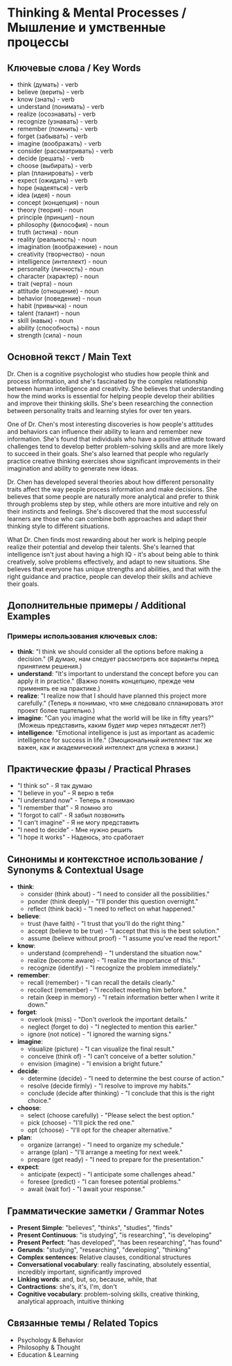 # Thinking & Mental Processes / Мышление и умственные процессы

## Ключевые слова / Key Words
- think (думать) - verb
- believe (верить) - verb
- know (знать) - verb
- understand (понимать) - verb
- realize (осознавать) - verb
- recognize (узнавать) - verb
- remember (помнить) - verb
- forget (забывать) - verb
- imagine (воображать) - verb
- consider (рассматривать) - verb
- decide (решать) - verb
- choose (выбирать) - verb
- plan (планировать) - verb
- expect (ожидать) - verb
- hope (надеяться) - verb
- idea (идея) - noun
- concept (концепция) - noun
- theory (теория) - noun
- principle (принцип) - noun
- philosophy (философия) - noun
- truth (истина) - noun
- reality (реальность) - noun
- imagination (воображение) - noun
- creativity (творчество) - noun
- intelligence (интеллект) - noun
- personality (личность) - noun
- character (характер) - noun
- trait (черта) - noun
- attitude (отношение) - noun
- behavior (поведение) - noun
- habit (привычка) - noun
- talent (талант) - noun
- skill (навык) - noun
- ability (способность) - noun
- strength (сила) - noun

## Основной текст / Main Text

Dr. Chen is a cognitive psychologist who studies how people think and process information, and she's fascinated by the complex relationship between human intelligence and creativity. She believes that understanding how the mind works is essential for helping people develop their abilities and improve their thinking skills. She's been researching the connection between personality traits and learning styles for over ten years.

One of Dr. Chen's most interesting discoveries is how people's attitudes and behaviors can influence their ability to learn and remember new information. She's found that individuals who have a positive attitude toward challenges tend to develop better problem-solving skills and are more likely to succeed in their goals. She's also learned that people who regularly practice creative thinking exercises show significant improvements in their imagination and ability to generate new ideas.

Dr. Chen has developed several theories about how different personality traits affect the way people process information and make decisions. She believes that some people are naturally more analytical and prefer to think through problems step by step, while others are more intuitive and rely on their instincts and feelings. She's discovered that the most successful learners are those who can combine both approaches and adapt their thinking style to different situations.

What Dr. Chen finds most rewarding about her work is helping people realize their potential and develop their talents. She's learned that intelligence isn't just about having a high IQ - it's about being able to think creatively, solve problems effectively, and adapt to new situations. She believes that everyone has unique strengths and abilities, and that with the right guidance and practice, people can develop their skills and achieve their goals.

## Дополнительные примеры / Additional Examples

### Примеры использования ключевых слов:
- **think**: "I think we should consider all the options before making a decision." (Я думаю, нам следует рассмотреть все варианты перед принятием решения.)
- **understand**: "It's important to understand the concept before you can apply it in practice." (Важно понять концепцию, прежде чем применять ее на практике.)
- **realize**: "I realize now that I should have planned this project more carefully." (Теперь я понимаю, что мне следовало спланировать этот проект более тщательно.)
- **imagine**: "Can you imagine what the world will be like in fifty years?" (Можешь представить, каким будет мир через пятьдесят лет?)
- **intelligence**: "Emotional intelligence is just as important as academic intelligence for success in life." (Эмоциональный интеллект так же важен, как и академический интеллект для успеха в жизни.)

## Практические фразы / Practical Phrases

- "I think so" - Я так думаю
- "I believe in you" - Я верю в тебя
- "I understand now" - Теперь я понимаю
- "I remember that" - Я помню это
- "I forgot to call" - Я забыл позвонить
- "I can't imagine" - Я не могу представить
- "I need to decide" - Мне нужно решить
- "I hope it works" - Надеюсь, это сработает

## Синонимы и контекстное использование / Synonyms & Contextual Usage

- **think**: 
  - consider (think about) - "I need to consider all the possibilities."
  - ponder (think deeply) - "I'll ponder this question overnight."
  - reflect (think back) - "I need to reflect on what happened."
- **believe**: 
  - trust (have faith) - "I trust that you'll do the right thing."
  - accept (believe to be true) - "I accept that this is the best solution."
  - assume (believe without proof) - "I assume you've read the report."
- **know**: 
  - understand (comprehend) - "I understand the situation now."
  - realize (become aware) - "I realize the importance of this."
  - recognize (identify) - "I recognize the problem immediately."
- **remember**: 
  - recall (remember) - "I can recall the details clearly."
  - recollect (remember) - "I recollect meeting him before."
  - retain (keep in memory) - "I retain information better when I write it down."
- **forget**: 
  - overlook (miss) - "Don't overlook the important details."
  - neglect (forget to do) - "I neglected to mention this earlier."
  - ignore (not notice) - "I ignored the warning signs."
- **imagine**: 
  - visualize (picture) - "I can visualize the final result."
  - conceive (think of) - "I can't conceive of a better solution."
  - envision (imagine) - "I envision a bright future."
- **decide**: 
  - determine (decide) - "I need to determine the best course of action."
  - resolve (decide firmly) - "I resolve to improve my habits."
  - conclude (decide after thinking) - "I conclude that this is the right choice."
- **choose**: 
  - select (choose carefully) - "Please select the best option."
  - pick (choose) - "I'll pick the red one."
  - opt (choose) - "I'll opt for the cheaper alternative."
- **plan**: 
  - organize (arrange) - "I need to organize my schedule."
  - arrange (plan) - "I'll arrange a meeting for next week."
  - prepare (get ready) - "I need to prepare for the presentation."
- **expect**: 
  - anticipate (expect) - "I anticipate some challenges ahead."
  - foresee (predict) - "I can foresee potential problems."
  - await (wait for) - "I await your response."

## Грамматические заметки / Grammar Notes

- **Present Simple**: "believes", "thinks", "studies", "finds"
- **Present Continuous**: "is studying", "is researching", "is developing"
- **Present Perfect**: "has developed", "has been researching", "has found"
- **Gerunds**: "studying", "researching", "developing", "thinking"
- **Complex sentences**: Relative clauses, conditional structures
- **Conversational vocabulary**: really fascinating, absolutely essential, incredibly important, significantly improved
- **Linking words**: and, but, so, because, while, that
- **Contractions**: she's, it's, I'm, don't
- **Cognitive vocabulary**: problem-solving skills, creative thinking, analytical approach, intuitive thinking

## Связанные темы / Related Topics

- Psychology & Behavior
- Philosophy & Thought
- Education & Learning
